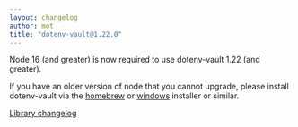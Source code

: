 ```yaml
---
layout: changelog
author: mot
title: "dotenv-vault@1.22.0"
---
```


Node 16 (and greater) is now required to use dotenv-vault 1.22 (and greater).

If you have an older version of node that you cannot upgrade, please install dotenv-vault via the [homebrew](/install) or [windows](/install) installer or similar.

[Library changelog](https://github.com/dotenv-org/dotenv-vault/blob/master/CHANGELOG.md#1220-2023-05-05)
